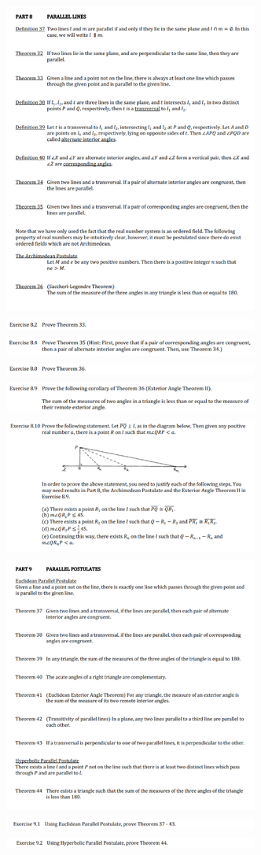 ![](2021-07-27-09-50-14.png)

![](2021-07-27-09-51-23.png)

![](2021-07-27-09-50-30.png)

![](2021-07-27-09-51-11.png)

![](2021-07-27-09-50-59.png)

![](2021-07-27-09-53-47.png)

![](2021-07-27-09-54-31.png)

![](2021-07-27-09-54-48.png)

![](2021-07-27-09-55-20.png)